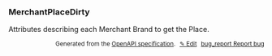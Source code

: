 <!--- This is a generated file, do not edit! -->
<!--- [START woosmap_http_schema_merchantplacedirty] -->
<h3 class="schema-object" id="MerchantPlaceDirty">MerchantPlaceDirty</h3>

Attributes describing each Merchant Brand to get the Place.

<p style="text-align: right; font-size: smaller;">Generated from the <a data-label="openapi-github" href="https://github.com/woosmap/openapi-specification" title="Woosmap OpenAPI Specification" class="external">OpenAPI specification</a>.
<a data-label="openapi-github-woosmap-http-schema-merchantplacedirty" data-action="edit" style="margin-left: 5px;" href="https://github.com/woosmap/openapi-specification/blob/main/specification/schemas/MerchantPlaceDirty.yml" title="Edit on GitHub">✎ Edit</a>
<a data-label="openapi-github-woosmap-http-schema-merchantplacedirty" data-action="bug" style="margin-left: 5px;" href="https://github.com/woosmap/openapi-specification/issues/new?assignees=&labels=type%3A+bug%2C+triage+me&template=bug_report.md&title=[schemas] Bug - MerchantPlaceDirty" title="File bug for schemas on GitHub"><span class="material-icons">bug_report</span> Report bug</a>
</p>

<!--- [END woosmap_http_schema_merchantplacedirty] -->
